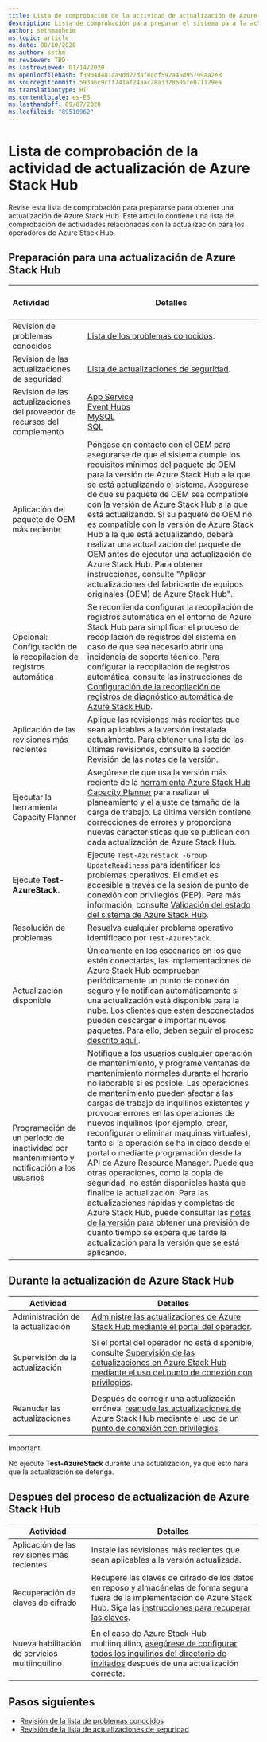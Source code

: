 ```yaml
---
title: Lista de comprobación de la actividad de actualización de Azure Stack Hub
description: Lista de comprobación para preparar el sistema para la actualización más reciente de Azure Stack Hub.
author: sethmanheim
ms.topic: article
ms.date: 08/10/2020
ms.author: sethm
ms.reviewer: TBD
ms.lastreviewed: 01/14/2020
ms.openlocfilehash: f3904d481aa9dd27dafecdf592a45d95799aa2e8
ms.sourcegitcommit: 593a6c9cff741af24aac28a3328605fe071129ea
ms.translationtype: HT
ms.contentlocale: es-ES
ms.lasthandoff: 09/07/2020
ms.locfileid: "89510962"
---
```

# <a name="azure-stack-hub-update-activity-checklist"></a>Lista de comprobación de la actividad de actualización de Azure Stack Hub

Revise esta lista de comprobación para prepararse para obtener una actualización de Azure Stack Hub. Este artículo contiene una lista de comprobación de actividades relacionadas con la actualización para los operadores de Azure Stack Hub.

## <a name="prepare-for-azure-stack-hub-update"></a>Preparación para una actualización de Azure Stack Hub

| &nbsp; &nbsp; &nbsp; &nbsp; &nbsp; &nbsp; &nbsp; &nbsp; &nbsp; &nbsp; &nbsp; Actividad &nbsp; &nbsp; &nbsp; &nbsp; &nbsp; &nbsp; &nbsp; &nbsp; &nbsp; &nbsp; &nbsp;                   | Detalles                                                   |
|------------------------------|-----------------------------------------------------------|
| Revisión de problemas conocidos     | [Lista de los problemas conocidos](known-issues.md).                |
| Revisión de las actualizaciones de seguridad | [Lista de actualizaciones de seguridad](release-notes-security-updates.md).      |
| Revisión de las actualizaciones del proveedor de recursos del complemento | [App Service](azure-stack-app-service-update.md)<br>[Event Hubs](resource-provider-apply-updates.md)<br> [MySQL](azure-stack-mysql-resource-provider-update.md)<br>[SQL](azure-stack-sql-resource-provider-update.md)<br>  |
| Aplicación del paquete de OEM más reciente | Póngase en contacto con el OEM para asegurarse de que el sistema cumple los requisitos mínimos del paquete de OEM para la versión de Azure Stack Hub a la que se está actualizando el sistema. Asegúrese de que su paquete de OEM sea compatible con la versión de Azure Stack Hub a la que está actualizando. Si su paquete de OEM no es compatible con la versión de Azure Stack Hub a la que está actualizando, deberá realizar una actualización del paquete de OEM antes de ejecutar una actualización de Azure Stack Hub. Para obtener instrucciones, consulte "Aplicar actualizaciones del fabricante de equipos originales (OEM) de Azure Stack Hub". |
| Opcional: Configuración de la recopilación de registros automática | Se recomienda configurar la recopilación de registros automática en el entorno de Azure Stack Hub para simplificar el proceso de recopilación de registros del sistema en caso de que sea necesario abrir una incidencia de soporte técnico. Para configurar la recopilación de registros automática, consulte las instrucciones de [Configuración de la recopilación de registros de diagnóstico automática de Azure Stack Hub](./azure-stack-configure-automatic-diagnostic-log-collection.md?view=azs-2002). |
| Aplicación de las revisiones más recientes | Aplique las revisiones más recientes que sean aplicables a la versión instalada actualmente. Para obtener una lista de las últimas revisiones, consulte la sección [Revisión de las notas de la versión](release-notes.md). |
| Ejecutar la herramienta Capacity Planner | Asegúrese de que usa la versión más reciente de la [herramienta Azure Stack Hub Capacity Planner](azure-stack-capacity-planning-overview.md) para realizar el planeamiento y el ajuste de tamaño de la carga de trabajo. La última versión contiene correcciones de errores y proporciona nuevas características que se publican con cada actualización de Azure Stack Hub. |
| Ejecute **Test-AzureStack**. | Ejecute `Test-AzureStack -Group UpdateReadiness` para identificar los problemas operativos. El cmdlet es accesible a través de la sesión de punto de conexión con privilegios (PEP). Para más información, consulte [Validación del estado del sistema de Azure Stack Hub](azure-stack-diagnostic-test.md). |
| Resolución de problemas | Resuelva cualquier problema operativo identificado por `Test-AzureStack`. |
| Actualización disponible | Únicamente en los escenarios en los que estén conectadas, las implementaciones de Azure Stack Hub comprueban periódicamente un punto de conexión seguro y le notifican automáticamente si una actualización está disponible para la nube. Los clientes que estén desconectados pueden descargar e importar nuevos paquetes. Para ello, deben seguir el [proceso descrito aquí ](azure-stack-apply-updates.md). |
| Programación de un período de inactividad por mantenimiento y notificación a los usuarios | Notifique a los usuarios cualquier operación de mantenimiento, y programe ventanas de mantenimiento normales durante el horario no laborable si es posible. Las operaciones de mantenimiento pueden afectar a las cargas de trabajo de inquilinos existentes y provocar errores en las operaciones de nuevos inquilinos (por ejemplo, crear, reconfigurar o eliminar máquinas virtuales), tanto si la operación se ha iniciado desde el portal o mediante programación desde la API de Azure Resource Manager. Puede que otras operaciones, como la copia de seguridad, no estén disponibles hasta que finalice la actualización. Para las actualizaciones rápidas y completas de Azure Stack Hub, puede consultar las [notas de la versión](release-notes.md) para obtener una previsión de cuánto tiempo se espera que tarde la actualización para la versión que se está aplicando. |

## <a name="during-azure-stack-hub-update"></a>Durante la actualización de Azure Stack Hub

| Actividad | Detalles |
|--------------------|------------------------------------------------------------------------------------------------------|
| Administración de la actualización |[Administre las actualizaciones de Azure Stack Hub mediante el portal del operador](azure-stack-updates.md). |
|  |  |
| Supervisión de la actualización | Si el portal del operador no está disponible, consulte [Supervisión de las actualizaciones en Azure Stack Hub mediante el uso del punto de conexión con privilegios](azure-stack-monitor-update.md). |
|  |  |
| Reanudar las actualizaciones | Después de corregir una actualización errónea, [reanude las actualizaciones de Azure Stack Hub mediante el uso de un punto de conexión con privilegios](azure-stack-monitor-update.md). |

> [!IMPORTANT]  
> No ejecute **Test-AzureStack** durante una actualización, ya que esto hará que la actualización se detenga.

## <a name="after-azure-stack-hub-update"></a>Después del proceso de actualización de Azure Stack Hub

| Actividad | Detalles |
|--------------------------|----------------------------------------------------------------------------------------------------------------------------------------------------------------|
| Aplicación de las revisiones más recientes | Instale las revisiones más recientes que sean aplicables a la versión actualizada. |
| Recuperación de claves de cifrado | Recupere las claves de cifrado de los datos en reposo y almacénelas de forma segura fuera de la implementación de Azure Stack Hub. Siga las [instrucciones para recuperar las claves](azure-stack-security-bitlocker.md). |
|  |  |
| Nueva habilitación de servicios multiinquilino | En el caso de Azure Stack Hub multiinquilino, [asegúrese de configurar todos los inquilinos del directorio de invitados](azure-stack-enable-multitenancy.md#configure-guest-directory) después de una actualización correcta. |

## <a name="next-steps"></a>Pasos siguientes

- [Revisión de la lista de problemas conocidos](known-issues.md)
- [Revisión de la lista de actualizaciones de seguridad](release-notes-security-updates.md)
